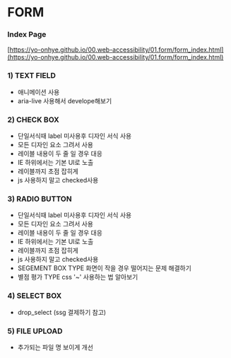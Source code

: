 # FORM

### Index Page
[https://yo-onhye.github.io/00.web-accessibility/01.form/form_index.html](https://yo-onhye.github.io/00.web-accessibility/01.form/form_index.html)

### 1) TEXT FIELD
* 애니메이션 사용
* aria-live 사용해서 develope해보기
### 2) CHECK BOX
* 단일서식때 label 미사용후 디자인 서식 사용
* 모든 디자인 요소 그려서 사용
* 레이블 내용이 두 줄 일 경우 대응
* IE 하위에서는 기본 UI로 노출
* 레이블까지 초점 잡히게
* js 사용하지 말고 checked사용
### 3) RADIO BUTTON
* 단일서식때 label 미사용후 디자인 서식 사용
* 모든 디자인 요소 그려서 사용
* 레이블 내용이 두 줄 일 경우 대응
* IE 하위에서는 기본 UI로 노출
* 레이블까지 초점 잡히게
* js 사용하지 말고 checked사용
* SEGEMENT BOX TYPE 화면이 작을 경우 떨어지는 문제 해결하기
* 별점 평가 TYPE css '~' 사용하는 법 알아보기
### 4) SELECT BOX
* drop_select (ssg 결제하기 참고)
### 5) FILE UPLOAD
* 추가되는 파일 명 보이게 개선